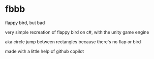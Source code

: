 # fbbb
flappy bird, but bad

very simple recreation of flappy bird on c#, with the unity game engine

aka circle jump between rectangles because there's no flap or bird

made with a little help of github copilot
